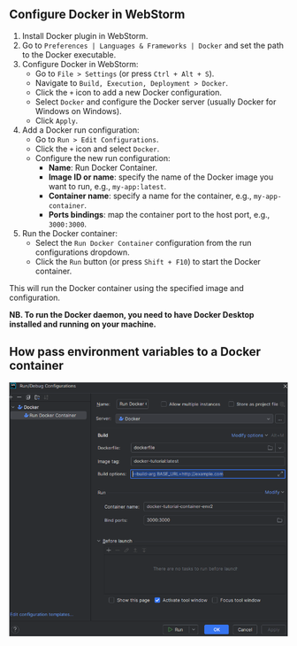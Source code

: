 ## Configure Docker in WebStorm

1. Install Docker plugin in WebStorm.
2. Go to `Preferences | Languages & Frameworks | Docker` and set the path to the Docker executable.
3. Configure Docker in WebStorm:
    - Go to `File > Settings` (or press `Ctrl + Alt + S`).
    - Navigate to `Build, Execution, Deployment > Docker`.
    - Click the `+` icon to add a new Docker configuration.
    - Select `Docker` and configure the Docker server (usually Docker for Windows on Windows).
    - Click `Apply`.
4. Add a Docker run configuration:
    - Go to `Run > Edit Configurations`.
    - Click the `+` icon and select `Docker`.
    - Configure the new run configuration:
        - **Name**: Run Docker Container.
        - **Image ID or name**: specify the name of the Docker image you want to run, e.g., `my-app:latest`.
        - **Container name**: specify a name for the container, e.g., `my-app-container`.
        - **Ports bindings**: map the container port to the host port, e.g., `3000:3000`.
5. Run the Docker container:
    - Select the `Run Docker Container` configuration from the run configurations dropdown.
    - Click the `Run` button (or press `Shift + F10`) to start the Docker container.

This will run the Docker container using the specified image and configuration.

**NB. To run the Docker daemon, you need to have Docker Desktop installed and running on your machine.**

## How pass environment variables to a Docker container

![img.png](../public/settings-img/run-debug-config-img.png)
